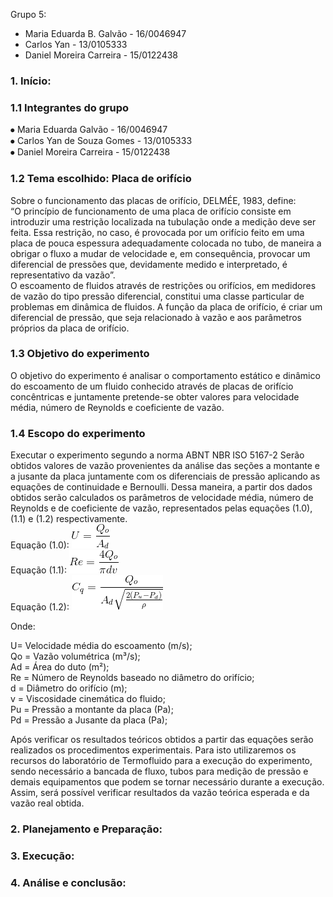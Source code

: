 Grupo 5:
- Maria Eduarda B. Galvão - 16/0046947
- Carlos Yan - 13/0105333
- Daniel Moreira Carreira - 15/0122438

### 1.	Início:

### 1.1 Integrantes do grupo<br />
⦁	Maria Eduarda Galvão - 16/0046947<br />
⦁	Carlos Yan de Souza Gomes - 13/0105333<br />
⦁	Daniel Moreira Carreira - 15/0122438<br />

### 1.2 Tema escolhido: Placa de orifício<br />
Sobre o funcionamento das placas de orifício, DELMÉE, 1983, define:<br />
“O princípio de funcionamento de uma placa de orifício consiste em introduzir uma restrição localizada na tubulação onde a medição deve ser feita. Essa restrição, no caso, é provocada por um orifício feito em uma placa de pouca espessura adequadamente colocada no tubo, de maneira a obrigar o fluxo a mudar de velocidade e, em consequência, provocar um diferencial de pressões que, devidamente medido e interpretado, é representativo da vazão”.<br />
O escoamento de fluidos através de restrições ou orifícios, em medidores de vazão do tipo pressão diferencial, constitui uma classe particular de problemas em dinâmica de fluidos. A função da placa de orifício, é criar um diferencial de pressão, que seja relacionado à vazão e aos parâmetros próprios da placa de orifício.<br />

### 1.3 Objetivo do experimento <br />
O objetivo do experimento é analisar o comportamento estático e dinâmico do escoamento de um fluido conhecido através de placas de orifício concêntricas e juntamente pretende-se obter valores para velocidade média, número de Reynolds e coeficiente de vazão. 

### 1.4 Escopo do experimento <br />
Executar o experimento segundo a norma ABNT NBR ISO 5167-2 
Serão obtidos valores de vazão provenientes da análise das seções a montante e a jusante da placa juntamente com os diferenciais de pressão aplicando as equações de continuidade e Bernoulli.  Dessa maneira, a partir dos dados obtidos serão calculados os parâmetros de velocidade média, número de Reynolds e de coeficiente de vazão,  representados pelas equações (1.0), (1.1) e (1.2) respectivamente.<br />
Equação (1.0):               ![Equação (1.0)](https://github.com/dudagalvao19/Laboratorio_dinamica_dos_fluidos_12019_FGA/blob/8b44a7803bf156089d9c3f35385b30d45e644ada/grupo_5/velocidadem.png)<br />
Equação (1.1):               ![Equação (1.1)](https://github.com/dudagalvao19/Laboratorio_dinamica_dos_fluidos_12019_FGA/blob/8b44a7803bf156089d9c3f35385b30d45e644ada/grupo_5/CodeCogsEqn.png)<br />
Equação (1.2):               ![Equação (1.2)](https://github.com/dudagalvao19/Laboratorio_dinamica_dos_fluidos_12019_FGA/blob/8b44a7803bf156089d9c3f35385b30d45e644ada/grupo_5/coefic.png)<br />

Onde:<br />

U= Velocidade média do escoamento (m/s);<br />
Qo = Vazão volumétrica (m³/s);<br />
Ad = Área do duto (m²);<br />
Re = Número de Reynolds baseado no diâmetro do orifício;<br />
d = Diâmetro do orifício (m);<br />
v = Viscosidade cinemática do fluido;<br />
Pu = Pressão a montante da placa (Pa);<br />
Pd = Pressão a Jusante da placa (Pa); <br />

Após verificar os resultados teóricos obtidos a partir das equações serão realizados os procedimentos experimentais. Para isto utilizaremos os recursos do laboratório de Termofluido para a execução do experimento, sendo necessário a bancada de fluxo, tubos para medição de pressão e demais equipamentos que podem se tornar necessário durante a execução. <br />
Assim, será possível verificar resultados da vazão teórica esperada e da vazão real obtida.

### 2.	Planejamento e Preparação:

### 3.	Execução:

### 4.	Análise e conclusão:
